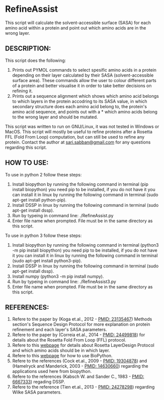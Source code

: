# RefineAssist
This script will calculate the solvent-accessible surface (SASA) for each amino acid within a protein and point out which amino acids are in the wrong layer.



## DESCRIPTION:
This script does the following:

1. Prints out PYMOL commands to select spesific amino acids in a protein depending on their layer calculated by their SASA (solvent-accessible surface area). These commands allow the user to colour different parts of a protein and better visualise it in order to take better decisions on refining it.
2. Prints out a sequence alignment which shows which amino acid belongs to which layers in the protein accodring to its SASA value, in which secondary structure does each amino acid belong to, the protein's amino acid sequence, and points out with a * which amino acids belong to the wrong layer and should be mutated.

This script was written to run on GNU/Linux, it was not tested in Windows or MacOS.
This script will mostly be useful to refine proteins after a Rosetta FFL (Fold From Loop) computation, but can still be used to refine any protein.
Contact the author at sari.sabban@gmail.com for any questions regarding this script.



## HOW TO USE:
To use in python 2 follow these steps:

1. Install biopython by running the following command in terminal (pip install biopython) you need pip to be installed, if you do not have it you can install it in linux by running the following command in terminal (sudo apt-get install python-pip).
2. Install DSSP in linux by running the following command in terminal (sudo apt-get install dssp).
3. Run by typeing in command line: ./RefineAssist.py
4. Enter file name when prompted. File must be in the same directory as this script.

To use in python 3 follow these steps:

1. Install biopython by running the following command in terminal (python3 -m pip install biopython) you need pip to be installed, if you do not have it you can install it in linux by running the following command in terminal (sudo apt-get install python3-pip).
2. Install DSSP in linux by running the following command in terminal (sudo apt-get install dssp).
3. Install numpy (python3 -m pip install numpy).
4. Run by typeing in command line: ./RefineAssist3.py
5. Enter file name when prompted. File must be in the same directory as this script.


## REFERENCES:

1. Refere to the paper by (Koga et.al., 2012 - [PMID: 23135467](https://www.ncbi.nlm.nih.gov/pubmed/23135467)) Methods section's Sequence Design Protocol for more explanation on protein refinement and each layer's SASA parameters.
2. Refere to the paper by (Correia et.al., 2014 - [PMID: 24499818](https://www.ncbi.nlm.nih.gov/pubmed/24499818)) for details about the Rosetta Fold From Loop (FFL) protocol.
3. Refere to this [webpage](goo.gl/NsQubf) for details about Rosetta LayerDesign Protocol and which amino acids should be in which layer.
4. Refere to this [webpage](http://biopython.org/wiki/The_Biopython_Structural_Bioinformatics_FAQ) for how to use BioPython.
5. Refere to the references (Cock et.al., 2009 - [PMID: 19304878](https://www.ncbi.nlm.nih.gov/pubmed/19304878)) and (Hamelryck and Manderick, 2003 - [PMID: 14630660](https://www.ncbi.nlm.nih.gov/pubmed/14630660)) regarding the applications used here from biopython.
6. Refere to the references (Kabsch W. and Sander C., 1983 - [PMID: 6667333](https://www.ncbi.nlm.nih.gov/pubmed/6667333)) regading DSSP.
7. Refere to the reference (Tien et.al., 2013 - [PMID: 24278298](https://www.ncbi.nlm.nih.gov/pubmed/24278298)) regarding Wilke SASA parameters.
